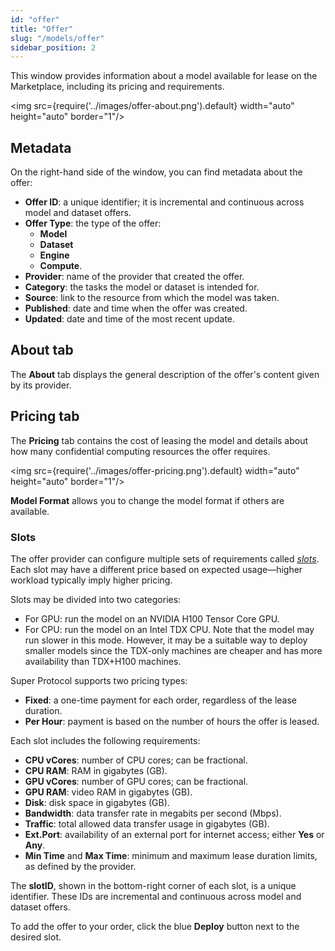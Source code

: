 ```yaml
---
id: "offer"
title: "Offer"
slug: "/models/offer"
sidebar_position: 2
---
```


This window provides information about a model available for lease on the Marketplace, including its pricing and requirements.

<img src={require('../images/offer-about.png').default} width="auto" height="auto" border="1"/>
<br/>

## Metadata

On the right-hand side of the window, you can find metadata about the offer:

- **Offer ID**: a unique identifier; it is incremental and continuous across model and dataset offers.
- **Offer Type**: the type of the offer:
    + **Model**
    + **Dataset**
    + **Engine**
    + **Compute**.
- **Provider**: name of the provider that created the offer.
- **Category**: the tasks the model or dataset is intended for.
- **Source**: link to the resource from which the model was taken.
- **Published**: date and time when the offer was created.
- **Updated**: date and time of the most recent update.

## About tab

The **About** tab displays the general description of the offer's content given by its provider.

## Pricing tab

The **Pricing** tab contains the cost of leasing the model and details about how many confidential computing resources the offer requires.

<img src={require('../images/offer-pricing.png').default} width="auto" height="auto" border="1"/>
<br/>

**Model Format** allows you to change the model format if others are available.

### Slots

The offer provider can configure multiple sets of requirements called *[slots](/fundamentals/slots#requirements)*. Each slot may have a different price based on expected usage—higher workload typically imply higher pricing.

Slots may be divided into two categories:

- For GPU: run the model on an NVIDIA H100 Tensor Core GPU.
- For CPU: run the model on an Intel TDX CPU. Note that the model may run slower in this mode. However, it may be a suitable way to deploy smaller models since the TDX-only machines are cheaper and has more availability than TDX+H100 machines.

Super Protocol supports two pricing types:

- **Fixed**: a one-time payment for each order, regardless of the lease duration.
- **Per Hour**: payment is based on the number of hours the offer is leased.

Each slot includes the following requirements:

- **CPU vCores**: number of CPU cores; can be fractional.
- **CPU RAM**: RAM in gigabytes (GB).
- **GPU vCores**: number of GPU cores; can be fractional.
- **GPU RAM**: video RAM in gigabytes (GB).
- **Disk**: disk space in gigabytes (GB).
- **Bandwidth**: data transfer rate in megabits per second (Mbps).
- **Traffic**: total allowed data transfer usage in gigabytes (GB).
- **Ext.Port**: availability of an external port for internet access; either **Yes** or **Any**.
- **Min Time** and **Max Time**: minimum and maximum lease duration limits, as defined by the provider.

The **slotID**, shown in the bottom-right corner of each slot, is a unique identifier. These IDs are incremental and continuous across model and dataset offers.

To add the offer to your order, click the blue **Deploy** button next to the desired slot.